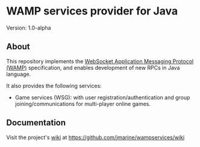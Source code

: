 WAMP services provider for Java
===============================

Version: 1.0-alpha


About
-----

This repository implements the [WebSocket Application Messaging Protocol (WAMP)](http://wamp.ws/spec) specification, and enables development of new RPCs in Java language.

It also provides the following services:
* Game services (WSG): with user registration/authentication and group joining/communications for multi-player online games.


Documentation
-------------
Visit the project's [wiki](https://github.com/jmarine/wampservices/wiki) at https://github.com/jmarine/wampservices/wiki

